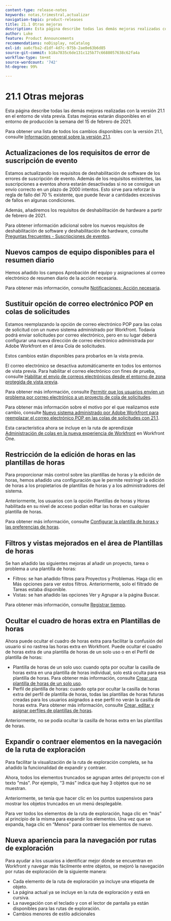 ```yaml
---
content-type: release-notes
keywords: notas,trimestral,actualizar
navigation-topic: product-releases
title: 21.1 Otras mejoras
description: Esta página describe todas las demás mejoras realizadas con la versión 21.1 en el entorno de vista previa. Estas mejoras estarán disponibles en el entorno de producción la semana del 15 de febrero de 2021.
author: Luke
feature: Product Announcements
recommendations: noDisplay, noCatalog
exl-id: aa6cfba2-d1df-4d7c-975b-2ae0e63b6d85
source-git-commit: b18a7835c6de131c125b77c6688057638c62fa4a
workflow-type: tm+mt
source-wordcount: '742'
ht-degree: 99%

---
```


# 21.1 Otras mejoras

Esta página describe todas las demás mejoras realizadas con la versión 21.1 en el entorno de vista previa. Estas mejoras estarán disponibles en el entorno de producción la semana del 15 de febrero de 2021.

Para obtener una lista de todos los cambios disponibles con la versión 21.1, consulte [Información general sobre la versión 21.1](../../../product-announcements/product-releases/21.1-release-activity/21-1-release-overview.md).

## Actualizaciones de los requisitos de error de suscripción de evento

Estamos actualizando los requisitos de deshabilitación de software de los errores de suscripción de evento. Además de los requisitos existentes, las suscripciones a eventos ahora estarán desactivadas si no se consigue un envío correcto en un plazo de 2000 intentos. Esto sirve para reforzar la regla de fallo del 70 % existente, que puede llevar a cantidades excesivas de fallos en algunas condiciones.

Además, añadiremos los requisitos de deshabilitación de hardware a partir de febrero de 2021.

Para obtener información adicional sobre los nuevos requisitos de deshabilitación de software y deshabilitación de hardware, consulte [Preguntas frecuentes - Suscripciones de eventos](../../../wf-api/general/event-subs-faq.md).

## Nuevos campos de equipo disponibles para el resumen diario

Hemos añadido los campos Aprobación del equipo y asignaciones al correo electrónico de resumen diario de la acción necesaria.

Para obtener más información, consulte [Notificaciones: Acción necesaria](../../../workfront-basics/using-notifications/notifications-action-needed.md).

## Sustituir opción de correo electrónico POP en colas de solicitudes

Estamos reemplazando la opción de correo electrónico POP para las colas de solicitud con un nuevo sistema administrado por Workfront. Todavía podrá enviar solicitudes por correo electrónico, pero en su lugar deberá configurar una nueva dirección de correo electrónico administrada por Adobe Workfront en el área Cola de solicitudes.

Estos cambios están disponibles para probarlos en la vista previa.

El correo electrónico se desactiva automáticamente en todos los entornos de vista previa. Para habilitar el correo electrónico con fines de prueba, consulte [Habilitar el envío de correos electrónicos desde el entorno de zona protegida de vista previa](../../../workfront-basics/using-notifications/enable-delivery-emails-from-preview-sandbox-environment.md).

Para obtener más información, consulte [Permitir que los usuarios envíen un problema por correo electrónico a un proyecto de cola de solicitudes](/help/quicksilver/manage-work/requests/create-requests/enable-email-issues-into-projects.md).

Para obtener más información sobre el motivo por el que realizamos este cambio, consulte [Nuevo sistema administrado por Adobe Workfront para reemplazar el correo electrónico POP en las colas de solicitudes con 21.1](../../../product-announcements/announcements/announcement-archive/pop-removal-request-queue.md).

Esta característica ahora se incluye en la ruta de aprendizaje [Administración de colas en la nueva experiencia de Workfront](https://experienceleague.adobe.com/es/docs/workfront-learn/tutorials-workfront/home) en Workfront One.

## Restricción de la edición de horas en las plantillas de horas

Para proporcionar más control sobre las plantillas de horas y la edición de horas, hemos añadido una configuración que le permite restringir la edición de horas a los propietarios de plantillas de horas y a los administradores del sistema.

Anteriormente, los usuarios con la opción Plantillas de horas y Horas habilitada en su nivel de acceso podían editar las horas en cualquier plantilla de horas.

Para obtener más información, consulte [Configurar la plantilla de horas y las preferencias de horas](../../../administration-and-setup/set-up-workfront/configure-timesheets-schedules/timesheet-and-hour-preferences.md).

## Filtros y vistas mejorados en el área de Plantillas de horas

Se han añadido las siguientes mejoras al añadir un proyecto, tarea o problema a una plantilla de horas:

* Filtros: se han añadido filtros para Proyectos y Problemas. Haga clic en Más opciones para ver estos filtros. Anteriormente, solo el filtrado de Tareas estaba disponible.
* Vistas: se han añadido las opciones Ver y Agrupar a la página Buscar.

Para obtener más información, consulte [Registrar tiempo](../../../timesheets/create-and-manage-timesheets/log-time.md).

## Ocultar el cuadro de horas extra en Plantillas de horas

Ahora puede ocultar el cuadro de horas extra para facilitar la confusión del usuario si no rastrea las horas extra en Workfront. Puede ocultar el cuadro de horas extra de una plantilla de horas de un solo uso o en el Perfil de plantilla de horas:

* Plantilla de horas de un solo uso: cuando opta por ocultar la casilla de horas extra en una plantilla de horas individual, solo está oculta para esa plantilla de horas. Para obtener más información, consulte [Crear una plantilla de horas de un solo uso](../../../timesheets/create-and-manage-timesheets/create-tmshts.md).
* Perfil de plantilla de horas: cuando opta por ocultar la casilla de horas extra del perfil de plantilla de horas, todas las plantillas de horas futuras creadas para los usuarios asignados a ese perfil no verán la casilla de horas extra. Para obtener más información, consulte [Crear, editar y asignar perfiles de plantillas de horas](../../../timesheets/create-and-manage-timesheets/create-timesheet-profiles.md).

Anteriormente, no se podía ocultar la casilla de horas extra en las plantillas de horas.

## Expandir o contraer elementos en la navegación de la ruta de exploración

Para facilitar la visualización de la ruta de exploración completa, se ha añadido la funcionalidad de expandir y contraer.

Ahora, todos los elementos truncados se agrupan antes del proyecto con el texto &quot;más&quot;. Por ejemplo, “3 más” indica que hay 3 objetos que no se muestran.

Anteriormente, se tenía que hacer clic en los puntos suspensivos para mostrar los objetos truncados en un menú desplegable.

Para ver todos los elementos de la ruta de exploración, haga clic en “más” al principio de la misma para expandir los elementos. Una vez que se expanda, haga clic en “Menos” para contraer los elementos de nuevo.

## Nueva apariencia para la navegación por rutas de exploración

Para ayudar a los usuarios a identificar mejor dónde se encuentran en Workfront y navegar más fácilmente entre objetos, se mejoró la navegación por rutas de exploración de la siguiente manera:

* Cada elemento de la ruta de exploración ya incluye una etiqueta de objeto.
* La página actual ya se incluye en la ruta de exploración y está en cursiva.
* La navegación con el teclado y con el lector de pantalla ya están disponibles para las rutas de exploración.
* Cambios menores de estilo adicionales


